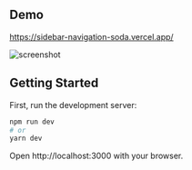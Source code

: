 ## Demo

https://sidebar-navigation-soda.vercel.app/

![screenshot](https://user-images.githubusercontent.com/145450/175342809-d93b95f4-42f5-4c5c-92ec-98c8cf8d8f12.png)

## Getting Started

First, run the development server:

```bash
npm run dev
# or
yarn dev
```

Open http://localhost:3000 with your browser.
